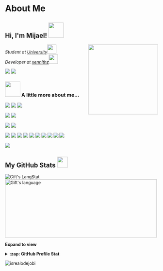 # About Me
<h2> Hi, I'm Mijael! <img src="https://media.giphy.com/media/mGcNjsfWAjY5AEZNw6/giphy.gif" width="50"></h2>
<img align='right' src="https://media2.giphy.com/media/XdUr7e0X1Kjeg/giphy.gif?cid=ecf05e47lt5b12equ4az5y3o4pbhvql2w6fednpsp7dp46n9&rid=giphy.gif&ct=g" width="230">
<p><em>Student at <a href="https://qnu.edu.vn/">University</a><img src="https://media.giphy.com/media/fYSnHlufseco8Fh93Z/giphy.gif" width="30"></br>Developer at <a href="[https://aikocute.com](https://konect.gg/xenitt)">xennithz</a><img src="https://media.giphy.com/media/WUlplcMpOCEmTGBtBW/giphy.gif" width="30"> 
</em></p>

[![](https://img.shields.io/badge/MyZalo-@AikoCuteZalo-blue.svg)](https://zalo.me/0368629364)
[![](https://img.shields.io/badge/MyTele-@Tele_Aiko-blue.svg)](https://t.me/Tele_Aiko)



### <img src="https://media.giphy.com/media/VgCDAzcKvsR6OM0uWg/giphy.gif" width="50"> A little more about me...  

[![](https://img.shields.io/badge/Windows-10-2376bc?style=flat-square&logo=windows&logoColor=ffffff)](https://www.microsoft.com/en-us/windows/get-windows-10)
[![](https://img.shields.io/badge/Ubuntu-20.04-E95420?style=flat-square&logo=ubuntu&logoColor=ffffff)](https://ubuntu.com/)
[![](https://img.shields.io/badge/NAS-TrueNAS_Scale-AB2B28?style=flat-square&logo=freebsd&logoColor=ffffff)](https://www.freenas.org/)

[![](https://img.shields.io/badge/Browser-Chrome-FF7139?style=flat-square&logo=googlechrome&logoColor=ffffff)](https://www.google.com/intl/vi_vn/chrome/)
[![](https://img.shields.io/badge/IDE-Visual%20Studio%20Code-007ACC?style=flat-square&logo=Visual-Studio-Code&logoColor=ffffff)](https://code.visualstudio.com/)

[![](https://img.shields.io/badge/iPhone-000?style=flat-square&logo=apple&logoColor=ffffff)](https://www.apple.com/iphone/)
[![](https://img.shields.io/badge/Android-000?style=flat-square&logo=android&logoColor=ffffff)](https://www.android.com/intl/vi_vn/)

[![](https://img.shields.io/badge/-Webpack-8dd6f9?style=flat-square&logo=webpack&logoColor=white)](https://webpack.js.org/)
[![](https://img.shields.io/badge/-Docker-2496ED?style=flat-square&logo=docker&logoColor=ffffff)](https://www.docker.com/)
[![](https://img.shields.io/badge/Typescript-007ACC?style=flat-square&logo=TypeScript&logoColor=ffffff)](https://www.typescriptlang.org/)
[![](https://img.shields.io/badge/-Python3-3776AB?style=flat-square&logo=python&logoColor=ffffff)](https://www.python.org/)
[![](https://img.shields.io/badge/-NPM-cb3837?style=flat-square&logo=npm&logoColor=white)](https://npmjs.com/)
[![](https://img.shields.io/badge/-HTML5-E34F26?style=flat-square&logo=html5&logoColor=white)](https://html.spec.whatwg.org/)
[![](https://img.shields.io/badge/-Git-f05032?style=flat-square&logo=git&logoColor=white)](https://git-scm.com/)
[![](https://img.shields.io/badge/-Linux-fcc624?style=flat-square&logo=linux&logoColor=white)](https://www.linuxfoundation.org/)
[![](https://img.shields.io/badge/-JavaScript-f7e018?style=flat-square&logo=javascript&logoColor=white)](https://www.ecma-international.org/)
[![](https://img.shields.io/badge/-Node.js-43853d?style=flat-square&logo=node.js&logoColor=ffffff)](https://nodejs.org/)

![](https://img.shields.io/badge/Adobe%20Photoshop-31A8FF?style=flat-square&logo=Adobe-Photoshop&logoColor=ffffff)
##  My GitHub Stats <img src = "https://i.pinimg.com/originals/65/c4/f4/65c4f452571be1261e9c623f7da488ac.gif" width = 35px> 
 
 <div>
   <img align="center" src="https://github-readme-streak-stats.herokuapp.com/?user=Github-Aiko" alt="Gift's LangStat" />
  <img align="center" src="https://github-readme-stats.vercel.app/api/top-langs?username=Github-Aiko&langs_count=10&show_icons=true&locale=en&layout=compact&theme=light" alt="Gift's language" height="192px"  width="500px"/>
</div>

**Expand to view**
<details>
  <summary><b>:zap: GitHub Profile Stat</b></summary>
  <img src="https://github-readme-stats.anuraghazra1.vercel.app/api?username=Github-Aiko&show_icons=true" />
</details>

<!-- GitHub section: END -->

<!-- Profile Views -->

<p align="left"> <img src="https://komarev.com/ghpvc/?username=Github-Aiko&label=Profile%20views&color=0e75b6&style=flat" alt="isrealodejobi" />
</p>

<!-- THE END -->
